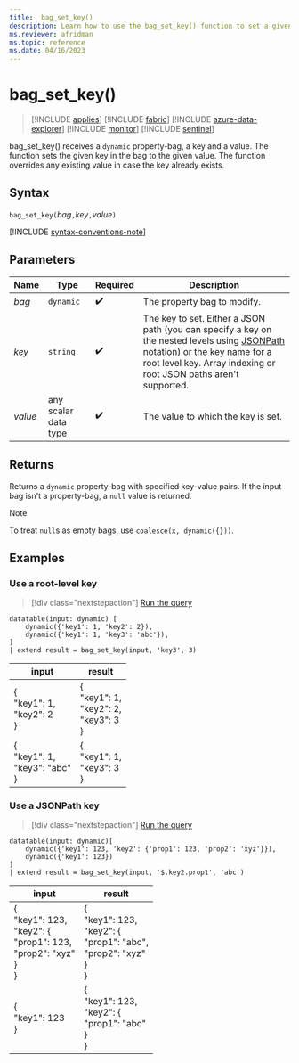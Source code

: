```yaml
---
title:  bag_set_key()
description: Learn how to use the bag_set_key() function to set a given key to a given value in a dynamic property-bag. 
ms.reviewer: afridman
ms.topic: reference
ms.date: 04/16/2023
---
```

# bag_set_key()

> [!INCLUDE [applies](../includes/applies-to-version/applies.md)] [!INCLUDE [fabric](../includes/applies-to-version/fabric.md)] [!INCLUDE [azure-data-explorer](../includes/applies-to-version/azure-data-explorer.md)] [!INCLUDE [monitor](../includes/applies-to-version/monitor.md)] [!INCLUDE [sentinel](../includes/applies-to-version/sentinel.md)]

bag_set_key() receives a `dynamic` property-bag, a key and a value. The function sets the given key in the bag to the given value. The function overrides any existing value in case the key already exists.

## Syntax

`bag_set_key(`*bag*`,`*key*`,`*value*`)`

[!INCLUDE [syntax-conventions-note](../includes/syntax-conventions-note.md)]

## Parameters

| Name | Type | Required | Description |
|--|--|--|--|
| *bag* | `dynamic` |  :heavy_check_mark: | The property bag to modify. |
| *key* | `string` |  :heavy_check_mark: | The key to set. Either a JSON path (you can specify a key on the nested levels using [JSONPath](jsonpath.md) notation) or the key name for a root level key. Array indexing or root JSON paths aren't supported. |
| *value* | any scalar data type |  :heavy_check_mark: | The value to which the key is set. |

## Returns

Returns a `dynamic` property-bag with specified key-value pairs. If the input bag isn't a property-bag, a `null` value is returned.

> [!NOTE]
> To treat `null`s as empty bags, use `coalesce(x, dynamic({}))`​.

## Examples

### Use a root-level key

> [!div class="nextstepaction"]
> <a href="https://dataexplorer.azure.com/clusters/help/databases/Samples?query=H4sIAAAAAAAAA0tJLAHCpJxUjcy8gtISK4WUyrzE3MxkTYVoXi4FIIDyNarVs1MrDdWtFAx1FEBMIyDTqFZTRwG/MmMgUz0xKVkdqJSXK5aXq0YhtaIkNS9FoSi1uDSnRMFWISkxPb44tSQeqBriCJhOHQVjTQAoaFq+oAAAAA==" target="_blank">Run the query</a>

```kusto
datatable(input: dynamic) [
    dynamic({'key1': 1, 'key2': 2}), 
    dynamic({'key1': 1, 'key3': 'abc'}),
]
| extend result = bag_set_key(input, 'key3', 3)
```

|input|result|
|---|---|
|{<br>  "key1": 1,<br>  "key2": 2<br>}|{<br>  "key1": 1,<br>  "key2": 2,<br>  "key3": 3<br>}|
|{<br>  "key1": 1,<br>  "key3": "abc"<br>}|{<br>  "key1": 1,<br>  "key3": 3<br>}|

### Use a JSONPath key

> [!div class="nextstepaction"]
> <a href="https://dataexplorer.azure.com/clusters/help/databases/Samples?query=H4sIAAAAAAAAA0tJLAHCpJxUjcy8gtISK4WUyrzE3MxkzWheLgUggHI1qtWzUysN1a0UDI2MdRRAHCMgp1q9oCi/ACEM4oHE1Ssqq9RrazV1cBtSq8nLFcvLVaOQWlGSmpeiUJRaXJpTomCrkJSYHl+cWhIPVApxE9BcFT2QhXoQy4D8xKRkdU0AFVPFlLsAAAA=" target="_blank">Run the query</a>

```kusto
datatable(input: dynamic)[
    dynamic({'key1': 123, 'key2': {'prop1': 123, 'prop2': 'xyz'}}),
    dynamic({'key1': 123})
]
| extend result = bag_set_key(input, '$.key2.prop1', 'abc')
```

|input|result|
|---|---|
|{<br>  "key1": 123,<br>  "key2": {<br>  "prop1": 123,<br>  "prop2": "xyz"<br>}<br>}|{<br>  "key1": 123,<br>  "key2": {<br>  "prop1": "abc",<br>  "prop2": "xyz"<br>}<br>}|
|{<br>  "key1": 123<br>}|{<br>  "key1": 123,<br>  "key2": {<br>  "prop1": "abc"<br>}<br>}|
